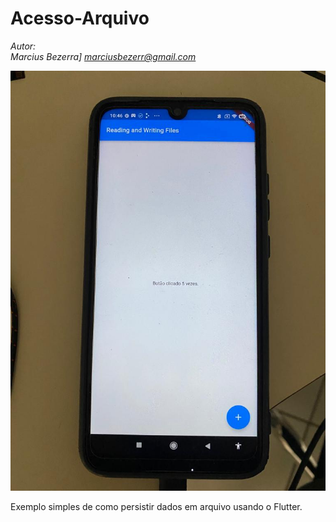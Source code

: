 # Acesso-Arquivo

_Autor:\
Marcius Bezerra]
[marciusbezerr@gmail.com](mailto:marciusbezerr@gmail.com)_

![Acesso-Arquivo](readme.jpeg)

Exemplo simples de como persistir dados em arquivo usando o Flutter.
